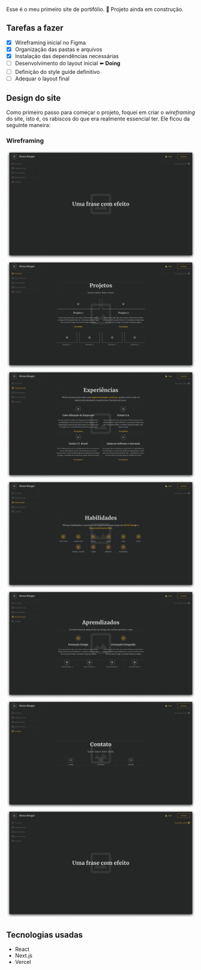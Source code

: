 Esse é o meu primeiro site de portifólio.
🚩 Projeto ainda em construção.

## Tarefas a fazer

- [x] Wireframing inicial no Figma
- [x] Organização das pastas e arquivos
- [x] Instalação das dependências necessárias
- [ ] Desenvolvimento do layout inicial ⬅️ **Doing**
- [ ] Definição do style guide definitivo
- [ ] Adequar o layout final

## Design do site

Como primeiro passo para começar o projeto, foquei em criar o _wireframing_ do site, isto é, os rabiscos do que era realmente essencial ter. Ele ficou da seguinte maneira:

### Wireframing

![imagem do layout inicial](./public/github-images/capa.png)
![imagem do layout inicial](./public/github-images/projetos.png)
![imagem do layout inicial](./public/github-images/experiencias.png)
![imagem do layout inicial](./public/github-images/habilidades.png)
![imagem do layout inicial](./public/github-images/aprendizados.png)
![imagem do layout inicial](./public/github-images/contato.png)
![imagem do layout inicial](./public/github-images/esconder-grid.png)

## Tecnologias usadas

- React
- Next.js
- Vercel

